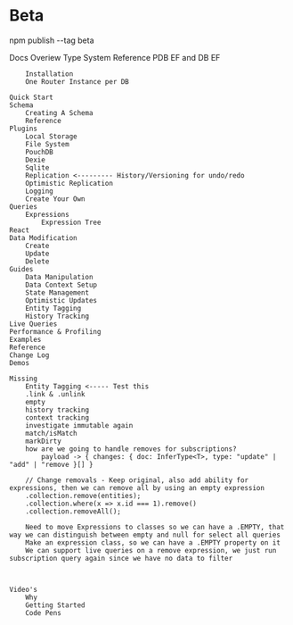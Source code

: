 # Beta
npm publish --tag beta

Docs
    Overiew
        Type System
        Reference PDB EF and DB EF

        Installation
        One Router Instance per DB

    Quick Start
    Schema
        Creating A Schema
        Reference
    Plugins
        Local Storage
        File System
        PouchDB
        Dexie
        Sqlite
        Replication <--------- History/Versioning for undo/redo
        Optimistic Replication
        Logging
        Create Your Own
    Queries
        Expressions
            Expression Tree
    React
    Data Modification
        Create
        Update
        Delete
    Guides
        Data Manipulation
        Data Context Setup
        State Management
        Optimistic Updates
        Entity Tagging
        History Tracking
    Live Queries
    Performance & Profiling
    Examples
    Reference
    Change Log
    Demos

    Missing
        Entity Tagging <----- Test this
        .link & .unlink
        empty 
        history tracking
        context tracking
        investigate immutable again
        match/isMatch
        markDirty
        how are we going to handle removes for subscriptions?
            payload -> { changes: { doc: InferType<T>, type: "update" | "add" | "remove }[] }

        // Change removals - Keep original, also add ability for expressions, then we can remove all by using an empty expression
        .collection.remove(entities);
        .collection.where(x => x.id === 1).remove()
        .collection.removeAll();

        Need to move Expressions to classes so we can have a .EMPTY, that way we can distinguish between empty and null for select all queries
        Make an expression class, so we can have a .EMPTY property on it
        We can support live queries on a remove expression, we just run subscription query again since we have no data to filter



    Video's
        Why
        Getting Started
        Code Pens